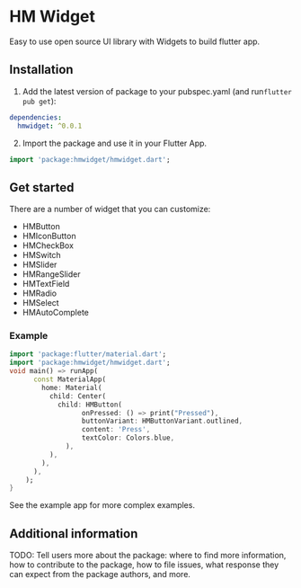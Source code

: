<!-- 
This README describes the package. If you publish this package to pub.dev,
this README's contents appear on the landing page for your package.

For information about how to write a good package README, see the guide for
[writing package pages](https://dart.dev/guides/libraries/writing-package-pages). 

For general information about developing packages, see the Dart guide for
[creating packages](https://dart.dev/guides/libraries/create-library-packages)
and the Flutter guide for
[developing packages and plugins](https://flutter.dev/developing-packages). 
-->

# HM Widget

Easy to use open source UI library with Widgets to build flutter app.

## Installation 

1. Add the latest version of package to your pubspec.yaml (and run`flutter pub get`):
```yaml
dependencies:
  hmwidget: ^0.0.1
```
2. Import the package and use it in your Flutter App.
```dart
import 'package:hmwidget/hmwidget.dart';
```

## Get started

There are a number of widget that you can customize:

- HMButton
- HMIconButton
- HMCheckBox
- HMSwitch
- HMSlider
- HMRangeSlider
- HMTextField
- HMRadio
- HMSelect
- HMAutoComplete

### Example

<?code-excerpt "basic.dart (basic-example)"?>
``` dart
import 'package:flutter/material.dart';
import 'package:hmwidget/hmwidget.dart';
void main() => runApp(
      const MaterialApp(
        home: Material(
          child: Center(
            child: HMButton(
                  onPressed: () => print("Pressed"),
                  buttonVariant: HMButtonVariant.outlined,
                  content: 'Press',
                  textColor: Colors.blue,
              ),
          ),
        ),
      ),
    );
}
```

See the example app for more complex examples.

## Additional information

TODO: Tell users more about the package: where to find more information, how to 
contribute to the package, how to file issues, what response they can expect 
from the package authors, and more.
